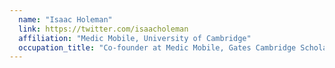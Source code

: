 ```yaml
---
  name: "Isaac Holeman"
  link: https://twitter.com/isaacholeman
  affiliation: "Medic Mobile, University of Cambridge"
  occupation_title: "Co-founder at Medic Mobile, Gates Cambridge Scholar"
---
```

